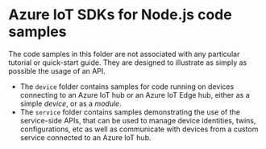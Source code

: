 # Azure IoT SDKs for Node.js code samples

The code samples in this folder are not associated with any particular tutorial or quick-start guide. They are designed to illustrate as simply as possible the usage of an API.

- The `device` folder contains samples for code running on devices connecting to an Azure IoT hub or an Azure IoT Edge hub, either as a simple *device*, or as a *module*.
- The `service` folder contains samples demonstrating the use of the service-side APIs, that can be used to manage device identities, twins, configurations, etc as well as communicate with devices from a custom service connected to an Azure IoT hub.
